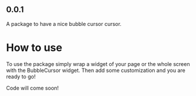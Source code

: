 ## 0.0.1

A package to have a nice bubble cursor cursor.

# How to use
To use the package simply wrap a widget of your page or the whole screen with the BubbleCursor widget. Then add some customization and you are ready to go!

Code will come soon!
